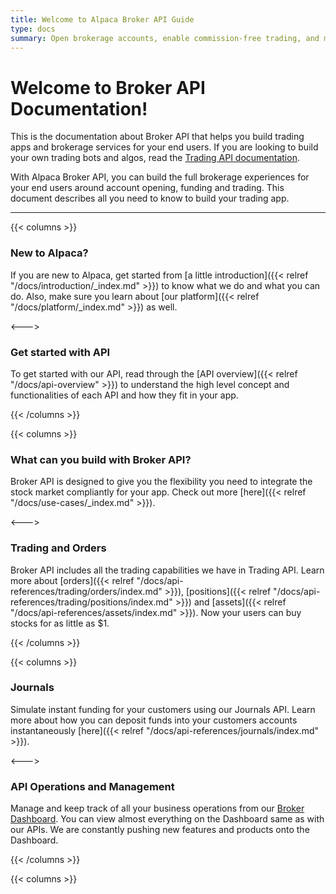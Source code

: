 ```yaml
---
title: Welcome to Alpaca Broker API Guide
type: docs
summary: Open brokerage accounts, enable commission-free trading, and manage the ongoing user experience with Alpaca Broker API
---
```


# Welcome to Broker API Documentation!

This is the documentation about Broker API that helps you build
trading apps and brokerage services for your end users. If you are
looking to build your own trading bots and algos, read the
[Trading API documentation](https://alpaca.markets/docs).

With Alpaca Broker API, you can build the full brokerage experiences
for your end users around account opening, funding and trading.
This document describes all you need to know to build your trading app.

---

{{< columns >}}

### **New to Alpaca?**

If you are new to Alpaca, get started from [a little introduction]({{< relref
"/docs/introduction/_index.md" >}}) to know what we do and what you can do.
Also, make sure you learn about [our platform]({{< relref "/docs/platform/_index.md" >}}) as well.

<--->

### **Get started with API**

To get started with our API, read through the [API overview]({{< relref "/docs/api-overview" >}})
to understand the high level concept and functionalities of each API and
how they fit in your app.

{{< /columns >}}

{{< columns >}}

### **What can you build with Broker API?**

Broker API is designed to give you the flexibility you need to integrate the
stock market compliantly for your app. Check out more [here]({{< relref
"/docs/use-cases/_index.md" >}}).

<--->

### **Trading and Orders**

Broker API includes all the trading capabilities we have in Trading API. Learn
more about [orders]({{< relref "/docs/api-references/trading/orders/index.md" >}}),
[positions]({{< relref "/docs/api-references/trading/positions/index.md" >}})
and [assets]({{< relref "/docs/api-references/assets/index.md" >}}). Now
your users can buy stocks for as little as $1.

{{< /columns >}}

{{< columns >}}

### **Journals**

Simulate instant funding for your customers using our Journals API. Learn more
about how you can deposit funds into your customers accounts instantaneously
[here]({{< relref "/docs/api-references/journals/index.md" >}}).

<--->

### **API Operations and Management**

Manage and keep track of all your business operations from our
[Broker Dashboard](https://broker-app.alpaca.markets/sign-up). You can view almost
everything on the Dashboard same as with our APIs. We are constantly
pushing new features and products onto the Dashboard.

{{< /columns >}}

{{< columns >}}

&nbsp;
